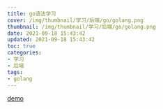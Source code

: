 ```yaml
---
title: go语法学习
cover: /img/thumbnail/学习/后端/go/golang.png
thumbnail: /img/thumbnail/学习/后端/go/golang.png
date: 2021-09-18 15:43:42
updated: 2021-09-18 15:43:42
toc: true
categories: 
- 学习
- 后端
tags: 
- golang
---
```


[demo](https://github.com/qianduanzhou/go-学习)